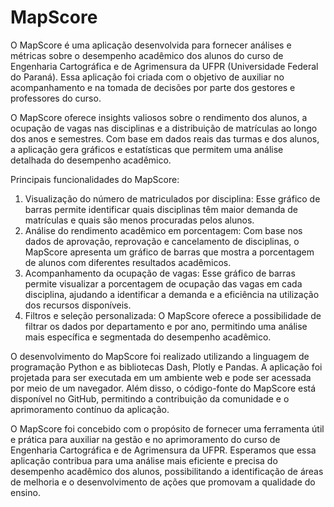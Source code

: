 # MapScore

O MapScore é uma aplicação desenvolvida para fornecer análises e métricas sobre o desempenho acadêmico dos alunos do curso de Engenharia Cartográfica e de Agrimensura da UFPR (Universidade Federal do Paraná). Essa aplicação foi criada com o objetivo de auxiliar no acompanhamento e na tomada de decisões por parte dos gestores e professores do curso.

O MapScore oferece insights valiosos sobre o rendimento dos alunos, a ocupação de vagas nas disciplinas e a distribuição de matrículas ao longo dos anos e semestres. Com base em dados reais das turmas e dos alunos, a aplicação gera gráficos e estatísticas que permitem uma análise detalhada do desempenho acadêmico.

Principais funcionalidades do MapScore:
1. Visualização do número de matriculados por disciplina: Esse gráfico de barras permite identificar quais disciplinas têm maior demanda de matrículas e quais são menos procuradas pelos alunos.
2. Análise do rendimento acadêmico em porcentagem: Com base nos dados de aprovação, reprovação e cancelamento de disciplinas, o MapScore apresenta um gráfico de barras que mostra a porcentagem de alunos com diferentes resultados acadêmicos.
3. Acompanhamento da ocupação de vagas: Esse gráfico de barras permite visualizar a porcentagem de ocupação das vagas em cada disciplina, ajudando a identificar a demanda e a eficiência na utilização dos recursos disponíveis.
4. Filtros e seleção personalizada: O MapScore oferece a possibilidade de filtrar os dados por departamento e por ano, permitindo uma análise mais específica e segmentada do desempenho acadêmico.

O desenvolvimento do MapScore foi realizado utilizando a linguagem de programação Python e as bibliotecas Dash, Plotly e Pandas. A aplicação foi projetada para ser executada em um ambiente web e pode ser acessada por meio de um navegador. Além disso, o código-fonte do MapScore está disponível no GitHub, permitindo a contribuição da comunidade e o aprimoramento contínuo da aplicação.

O MapScore foi concebido com o propósito de fornecer uma ferramenta útil e prática para auxiliar na gestão e no aprimoramento do curso de Engenharia Cartográfica e de Agrimensura da UFPR. Esperamos que essa aplicação contribua para uma análise mais eficiente e precisa do desempenho acadêmico dos alunos, possibilitando a identificação de áreas de melhoria e o desenvolvimento de ações que promovam a qualidade do ensino.
